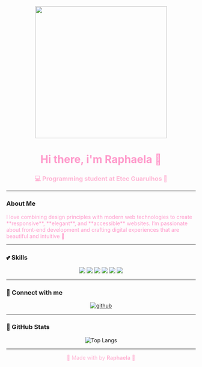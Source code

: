 <div align="center">
  <img src="https://i.pinimg.com/originals/eb/ed/dd/ebeddd1deada8266ca026d82d0247387.gif" width="350px">
  <h1 style="color:#ff9acb;">Hi there, i'm Raphaela 🌸</h1>
  <h3 style="color:#ffb6d5;">💻 Programming student at Etec Guarulhos 💖</h3>
  
 
</div>

---

###  About Me  
<span style="color:#ff9acb;">
I love combining design principles with modern web technologies to create **responsive**, **elegant**, and **accessible** websites.  
I’m passionate about front-end development and crafting digital experiences that are beautiful and intuitive 🌷
</span>

---

### 💕 Skills
<p align="center">
  <img src="https://img.shields.io/badge/React-ff66aa?style=for-the-badge&logo=react&logoColor=white"/>
  <img src="https://img.shields.io/badge/JavaScript-ff99cc?style=for-the-badge&logo=javascript&logoColor=white"/>
  <img src="https://img.shields.io/badge/HTML5-ff77aa?style=for-the-badge&logo=html5&logoColor=white"/>
  <img src="https://img.shields.io/badge/CSS3-ff99cc?style=for-the-badge&logo=css3&logoColor=white"/>
  <img src="https://img.shields.io/badge/Figma-ff66b3?style=for-the-badge&logo=figma&logoColor=white"/>
  <img src="https://img.shields.io/badge/WordPress-ff99cc?style=for-the-badge&logo=wordpress&logoColor=white"/>
</p>

---

### 🌷 Connect with me  
<p align="center">
  <a href="https://github.com/raphamelog">
    <img src="https://img.shields.io/badge/GitHub-ff66aa?style=for-the-badge&logo=github&logoColor=white" alt="github"/>
  </a>
</p>

---

### 🌸 GitHub Stats  
<p align="center">
  <img src="https://github-readme-stats.vercel.app/api/top-langs/?username=raphamelog&layout=compact&title_color=ff99cc&text_color=ffb6d5&bg_color=0d1117&hide_border=true" alt="Top Langs">
</p>

---

<p align="center" style="color:#ffb6d5;">
  💖 Made with by <strong>Raphaela</strong> 💖
</p>
